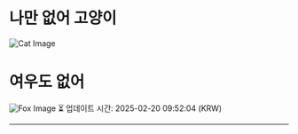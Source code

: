 
# 나만 없어 고양이

![Cat Image](https://cdn2.thecatapi.com/images/oe.jpg)

# 여우도 없어
![Fox Image](https://randomfox.ca/images/69.jpg)
⏳ 업데이트 시간: 2025-02-20 09:52:04 (KRW)

---
